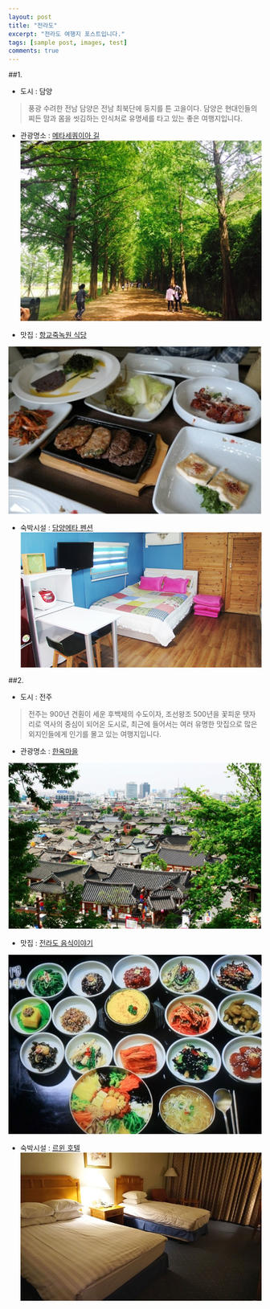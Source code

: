 ```yaml
---
layout: post
title: "전라도"
excerpt: "전라도 여행지 포스트입니다."
tags: [sample post, images, test]
comments: true
---
```


##1.
- 도시 : 담양

> 풍광 수려한 전남 담양은 전남 최북단에 둥지를 튼 고을이다. 담양은 현대인들의 찌든 맘과 몸을 씻김하는 인식처로 유명세를 타고 있는 좋은 여행지입니다.

- 관광명소 : [메타세쿼이아 길](http://newosilent.blog.me/220337958240)
![메타세쿼이아 길](https://github.com/shinojin/shinojin.github.com/blob/master/images/damgyang-metasq-gil.jpg?raw=true)

- 맛집 : [항교죽녹원 식당](http://blog.naver.com/orangealive/220295231574)

 ![항교죽녹원 식당](https://github.com/shinojin/shinojin.github.com/blob/master/images/damyanghanggyozukdocwon.jpg?raw=true)

- 숙박시설 : [담양메타 펜션](http://metastory.co.kr)
![담양메타 펜션](https://github.com/shinojin/shinojin.github.com/blob/master/images/jj-damgyang%20meta.jpg?raw=true)



##2.
- 도시 : 전주

> 전주는 900년 견훤이 세운 후백제의 수도이자, 조선왕조 500년을 꽃피운 탯자리로 역사의 중심이 되어온 도시로, 최근에 들어서는 여러 유명한 맛집으로 많은 외지인들에게 인기를 몰고 있는 여행지입니다.

- 관광명소 : [한옥마을](hanok.jeonju.go.kr)

![한옥마을](https://github.com/shinojin/shinojin.github.com/blob/master/images/jj-hanoktown.jpg?raw=true)

- 맛집 : [전라도 음식이야기](www.jfoodstory.com)

![전라도 음식이야기](https://github.com/shinojin/shinojin.github.com/blob/master/images/jj-foodstory.png)

- 숙박시설 : [르윈 호텔](http://hotellewin.com/)
![르윈 호텔](https://github.com/shinojin/shinojin.github.com/blob/master/images/jj-rwin.jpg?raw=true)
